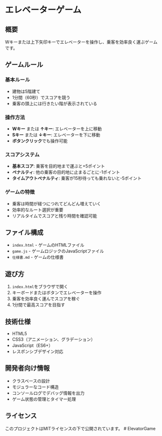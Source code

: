 # エレベーターゲーム

## 概要
Wキーまたは上下矢印キーでエレベーターを操作し、乗客を効率良く運ぶゲームです。

## ゲームルール

### 基本ルール
- 建物は5階建て
- 1分間（60秒）でスコアを競う
- 乗客の頭上には行きたい階が表示されている

### 操作方法
- **Wキー** または **↑キー**: エレベーターを上に移動
- **Sキー** または **↓キー**: エレベーターを下に移動
- **ボタンクリック**でも操作可能

### スコアシステム
- **基本スコア**: 乗客を目的地まで運ぶと+5ポイント
- **ペナルティ**: 他の乗客の目的地に止まるごとに-1ポイント
- **タイムアウトペナルティ**: 乗客が15秒待っても乗れないと-5ポイント

### ゲームの特徴
- 乗客は時間が経つにつれてどんどん増えていく
- 効率的なルート選択が重要
- リアルタイムでスコアと残り時間を確認可能

## ファイル構成
- `index.html` - ゲームのHTMLファイル
- `game.js` - ゲームロジックのJavaScriptファイル
- `仕様書.md` - ゲームの仕様書

## 遊び方
1. `index.html`をブラウザで開く
2. キーボードまたはボタンでエレベーターを操作
3. 乗客を効率良く運んでスコアを稼ぐ
4. 1分間で最高スコアを目指す

## 技術仕様
- HTML5
- CSS3（アニメーション、グラデーション）
- JavaScript（ES6+）
- レスポンシブデザイン対応

## 開発者向け情報
- クラスベースの設計
- モジュラーなコード構造
- コンソールログでデバッグ情報を出力
- ゲーム状態の管理とタイマー処理

## ライセンス
このプロジェクトはMITライセンスの下で公開されています。 # ElevatorGame
